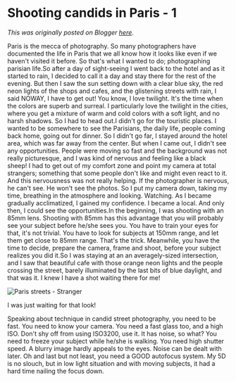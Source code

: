 # Shooting candids in Paris - 1

*This was originally posted on Blogger [here](https://photopensieve.blogspot.com/2011/07/shooting-candids-in-paris-1.html)*.

Paris is the mecca of photography. So many photographers have documented the life in Paris that we all know how it looks like even if we haven't visited it before. So that's what I wanted to do; photographing parisian life.So after a day of sight-seeing I went back to the hotel and as it started to rain, I decided to call it a day and stay there for the rest of the evening. But then I saw the sun setting down with a clear blue sky, the red neon lights of the shops and cafes, and the glistening streets with rain, I said NOWAY, I have to get out! You know, I love twilight. It's the time when the colors are superb and surreal. I particularly love the twilight in the cities, where you get a mixture of warm and cold colors with a soft light, and no harsh shadows. So I had to head out.I didn't go for the touristic places. I wanted to be somewhere to see the Parisians, the daily life, people coming back home, going out for dinner. So I didn't go far, I stayed around the hotel area, which was far away from the center. But when I came out, I didn't see any opportunities. People were moving so fast and the background was not really picturesque, and I was kind of nervous and feeling like a black sheep! I had to get out of my comfort zone and point my camera at total strangers; something that some people don't like and might even react to it. And this nervousness was not really helping. If the photographer is nervous, he can't see. He won't see the photos. So I put my camera down, taking my time, breathing in the atmosphere and looking. Watching. As I became gradually acclimatized, I gained my confidence. I became a local. And only then, I could see the opportunities.In the beginning, I was shooting with an 85mm lens. Shooting with 85mm has this advantage that you will probably see your subject before he/she sees you. You have to train your eyes for that, it's not trivial. You have to look for subjects at 150mm range, and let them get close to 85mm range. That's the trick. Meanwhile, you have the time to decide, prepare the camera, frame and shoot, before your subject realizes you did it.So I was staying at an an averagely-sized intersection, and I saw that beautiful cafe with those orange neon lights and the people crossing the street, barely illuminated by the last bits of blue daylight, and that was it. I knew I have a shot waiting there for me!

![Paris streets - Stranger](http://farm6.static.flickr.com/5096/5569672300_92a3418b35.jpg)

I was just waiting for that look!

Speaking about technique in candid street photography, you need to be fast. You need to know your camera. You need a fast glass too, and a high ISO. Don't shy off from using ISO3200, use it. It has noise, so what? You need to freeze your subject while he/she is walking. You need high shutter speed. A blurry image hardly appeals to the eyes. Noise can be dealt with later. Oh and last but not least, you need a GOOD autofocus system. My 5D is no slouch, but in low light situation and with moving subjects, it had a hard time nailing the focus down.